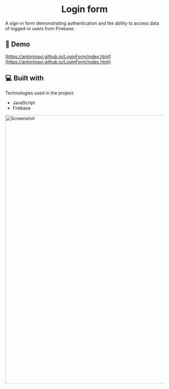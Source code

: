 <h1 align="center" id="title">Login form</h1>

<p id="description">A sign-in form demonstrating authentication and the ability to access data of logged-in users from Firebase.</p>

  <h2>🚀 Demo</h2>

[https://antoninavi.github.io/LoginForm/index.html](https://antoninavi.github.io/LoginForm/index.html)

  
<h2>💻 Built with</h2>

Technologies used in the project:

*   JavaScript
*   Firebase

  <img width="856" alt="Screenshot" src="https://github.com/AntoninaVi/LoginForm/assets/68278960/9eb29d61-d9db-4a15-bc61-ae904726c0b1">

